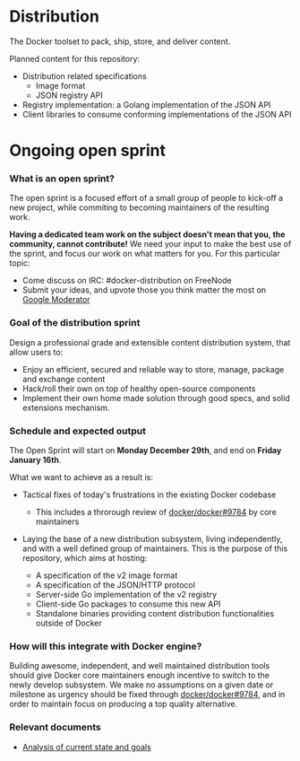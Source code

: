 Distribution
============

The Docker toolset to pack, ship, store, and deliver content.

Planned content for this repository:

* Distribution related specifications
    - Image format
    - JSON registry API
* Registry implementation: a Golang implementation of the JSON API
* Client libraries to consume conforming implementations of the JSON API

# Ongoing open sprint

### What is an open sprint?

The open sprint is a focused effort of a small group of people to kick-off a new project, while commiting to becoming maintainers of the resulting work.

**Having a dedicated team work on the subject doesn't mean that you, the community, cannot contribute!** We need your input to make the best use of the sprint, and focus our work on what matters for you. For this particular topic:

* Come discuss on IRC: #docker-distribution on FreeNode
* Submit your ideas, and upvote those you think matter the most on [Google Moderator](https://www.google.com/moderator/?authuser=1#16/e=2165c3)

### Goal of the distribution sprint

Design a professional grade and extensible content distribution system, that allow users to:

* Enjoy an efficient, secured and reliable way to store, manage, package and exchange content
* Hack/roll their own on top of healthy open-source components
* Implement their own home made solution through good specs, and solid extensions mechanism.

### Schedule and expected output

The Open Sprint will start on **Monday December 29th**, and end on **Friday January 16th**.

What we want to achieve as a result is:

* Tactical fixes of today's frustrations in the existing Docker codebase
  - This includes a throrough review of [docker/docker#9784](https://github.com/docker/docker/pull/9784) by core maintainers

* Laying the base of a new distribution subsystem, living independently, and with a well defined group of maintainers. This is the purpose of this repository, which aims at hosting:
  - A specification of the v2 image format
  - A specification of the JSON/HTTP protocol
  - Server-side Go implementation of the v2 registry
  - Client-side Go packages to consume this new API
  - Standalone binaries providing content distribution functionalities outside of Docker

### How will this integrate with Docker engine?

Building awesome, independent, and well maintained distribution tools should give Docker core maintainers enough incentive to switch to the newly develop subsystem. We make no assumptions on a given date or milestone as urgency should be fixed through [docker/docker#9784](https://github.com/docker/docker/pull/9784), and in order to maintain focus on producing a top quality alternative.

### Relevant documents

* [Analysis of current state and goals](doc/opensprint/kickoff.md)
